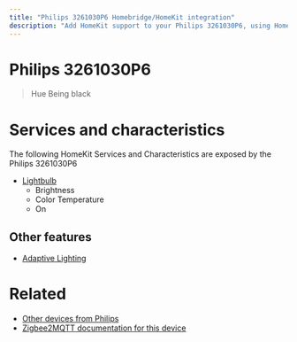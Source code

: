 ```yaml
---
title: "Philips 3261030P6 Homebridge/HomeKit integration"
description: "Add HomeKit support to your Philips 3261030P6, using Homebridge, Zigbee2MQTT and homebridge-z2m."
---
```

<!---
This file has been GENERATED using src/docgen/docgen.ts
DO NOT EDIT THIS FILE MANUALLY!
-->
# Philips 3261030P6
> Hue Being black


# Services and characteristics
The following HomeKit Services and Characteristics are exposed by
the Philips 3261030P6

* [Lightbulb](../../light.md)
  * Brightness
  * Color Temperature
  * On

## Other features
* [Adaptive Lighting](../../light.md)

# Related
* [Other devices from Philips](../index.md#philips)
* [Zigbee2MQTT documentation for this device](https://www.zigbee2mqtt.io/devices/3261030P6.html)